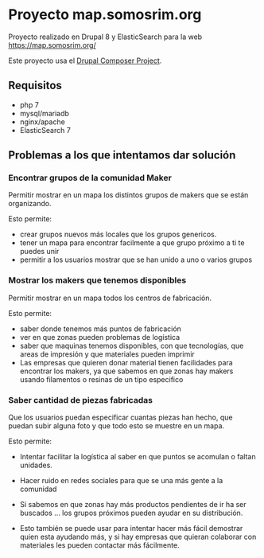 # Proyecto map.somosrim.org

Proyecto realizado en Drupal 8 y ElasticSearch para la web https://map.somosrim.org/

Este proyecto usa el [Drupal Composer Project](https://github.com/drupal-composer/drupal-project).

## Requisitos

- php 7
- mysql/mariadb
- nginx/apache
- ElasticSearch 7

## Problemas a los que intentamos dar solución
### Encontrar grupos de la comunidad Maker
Permitir mostrar en un mapa los distintos grupos de makers que se están organizando.

Esto permite:

- crear grupos nuevos más locales que los grupos genericos.
- tener un mapa para encontrar facilmente a que grupo próximo a ti te puedes unir
- permitir a los usuarios mostrar que se han unido a uno o varios grupos
 
### Mostrar los makers que tenemos disponibles
Permitir mostrar en un mapa todos los centros de fabricación.

Esto permite:

- saber donde tenemos más puntos de fabricación
- ver en que zonas pueden problemas de logística
- saber que maquinas tenemos disponibles, con que tecnologías, que areas de impresión y que materiales pueden imprimir
- Las empresas que quieren donar material tienen facilidades para encontrar los makers, ya que sabemos en que zonas hay makers usando filamentos o resinas de un tipo especifico
 
### Saber cantidad de piezas fabricadas
Que los usuarios puedan especificar cuantas piezas han hecho, que puedan subir alguna foto y que todo esto se muestre en un mapa.

Esto permite:

- Intentar facilitar la logística al saber en que puntos se acomulan o faltan unidades.

- Hacer ruido en redes sociales para que se una más gente a la comunidad

- Si sabemos en que zonas hay más productos pendientes de ir ha ser buscados ... los grupos próximos pueden ayudar en su distribución.

- Esto también se puede usar para intentar hacer más fácil demostrar quien esta ayudando más, y si hay empresas que quieran colaborar con materiales les pueden contactar más fácilmente.
